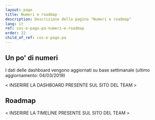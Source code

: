 ```yaml
---
layout: page
title: Numeri e roadmap
description: Descrizione della pagina "Numeri e roadmap"
lang: it
ref: cos-e-pago-pa-numeri-e-roadmap
order: 22
child_of_ref: cos-e-pago-pa
---
```


## Un po' di numeri

I dati delle dashboard vengono aggiornati su base settimanale (ultimo aggiornamento: 04/03/2019)

< INSERIRE LA DASHBOARD PRESENTE SUL SITO DEL TEAM >

## Roadmap

< INSERIRE LA TIMELINE PRESENTE SUL SITO DEL TEAM >

